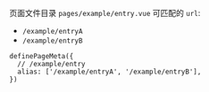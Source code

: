 页面文件目录 `pages/example/entry.vue`
可匹配的 `url`:

- `/example/entryA`
- `/example/entryB`

```vue
definePageMeta({
  // /example/entry
  alias: ['/example/entryA', '/example/entryB'],
})
```